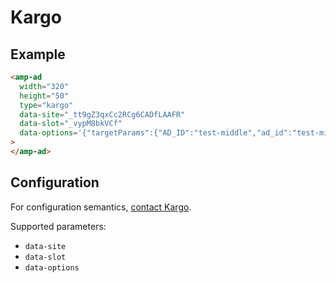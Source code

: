 <!---
Copyright 2016 The AMP HTML Authors. All Rights Reserved.

Licensed under the Apache License, Version 2.0 (the "License");
you may not use this file except in compliance with the License.
You may obtain a copy of the License at

      http://www.apache.org/licenses/LICENSE-2.0

Unless required by applicable law or agreed to in writing, software
distributed under the License is distributed on an "AS-IS" BASIS,
WITHOUT WARRANTIES OR CONDITIONS OF ANY KIND, either express or implied.
See the License for the specific language governing permissions and
limitations under the License.
-->

# Kargo

## Example

```html
<amp-ad
  width="320"
  height="50"
  type="kargo"
  data-site="_tt9gZ3qxCc2RCg6CADfLAAFR"
  data-slot="_vypM8bkVCf"
  data-options='{"targetParams":{"AD_ID":"test-middle","ad_id":"test-middle"}}'
>
</amp-ad>
```

## Configuration

For configuration semantics, [contact Kargo](http://www.kargo.com/contact/).

Supported parameters:

-   `data-site`
-   `data-slot`
-   `data-options`
